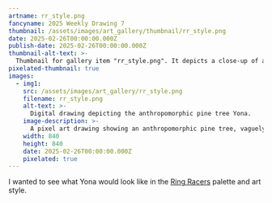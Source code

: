 ```yaml
---
artname: rr_style.png
fancyname: 2025 Weekly Drawing 7
thumbnail: /assets/images/art_gallery/thumbnail/rr_style.png
date: 2025-02-26T00:00:00.000Z
publish-date: 2025-02-26T00:00:00.000Z
thumbnail-alt-text: >-
  Thumbnail for gallery item "rr_style.png". It depicts a close-up of an anthropomorphic pine tree.
pixelated-thumbnail: true
images:
  - img1:
    src: /assets/images/art_gallery/rr_style.png
    filename: rr_style.png
    alt-text: >-
      Digital drawing depicting the anthropomorphic pine tree Yona.
    image-description: >-
      A pixel art drawing showing an anthropomorphic pine tree, vaguely hedgehog-like in appearance. He is wearing a light blue shirt and a dark blue skirt. His body is green, with his hair being a darker green and his tail, forearms, calves, and feet being a dark navy blue. His hair is long and flows down his back, almost reaching his knees. His arms are crossed, and his left knee is raised upwards while his right leg is straight.
    width: 840
    height: 840
    date: 2025-02-26T00:00:00.000Z
    pixelated: true
---
```

<p>
	I wanted to see what Yona would look like in the <a href="https://www.kartkrew.org/" target="_blank">Ring Racers</a> palette and art style.
</p>
